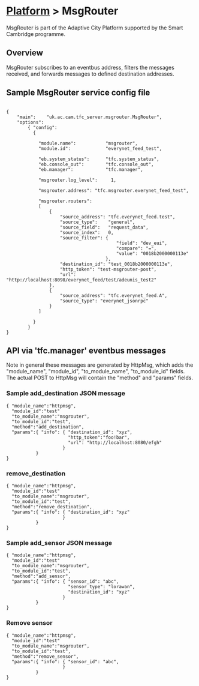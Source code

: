# [Platform](https://github.com/ijl20/tfc_server) &gt; MsgRouter

MsgRouter is part of the Adaptive City Platform
supported by the Smart Cambridge programme.

## Overview

MsgRouter subscribes to an eventbus address, filters the messages received, and forwards messages to
defined destination addresses.

## Sample MsgRouter service config file

```
                                                                                
{
    "main":    "uk.ac.cam.tfc_server.msgrouter.MsgRouter",
    "options":
        { "config":
          {

            "module.name":           "msgrouter",
            "module.id":             "everynet_feed_test",

            "eb.system_status":      "tfc.system_status",
            "eb.console_out":        "tfc.console_out",
            "eb.manager":            "tfc.manager",

            "msgrouter.log_level":     1,

            "msgrouter.address": "tfc.msgrouter.everynet_feed_test",

            "msgrouter.routers":
            [
                { 
                    "source_address": "tfc.everynet_feed.test",
                    "source_type":    "general",
                    "source_field":   "request_data",
                    "source_index":   0,
                    "source_filter": { 
                                         "field": "dev_eui",
                                         "compare": "=",
                                         "value": "0018b2000000113e"
                                     },
                    "destination_id": "test_0018b2000000113e",
                    "http_token": "test-msgrouter-post",
                    "url":         "http://localhost:8098/everynet_feed/test/adeunis_test2"
                },
                { 
                    "source_address": "tfc.everynet_feed.A",
                    "source_type": "everynet_jsonrpc"
                }
            ]
              
          }
        }
}
```

## API via 'tfc.manager' eventbus messages

Note in general these messages are generated by HttpMsg, which adds the "module_name", "module_id",
"to_module_name", "to_module_id" fields.  The actual POST to HttpMsg will contain the "method" and
"params" fields.

### Sample add_destination JSON message

```
{ "module_name":"httpmsg",
  "module_id":"test"
  "to_module_name":"msgrouter",
  "to_module_id":"test",
  "method":"add_destination",
  "params":{ "info": { "destination_id": "xyz",
                       "http_token":"foo!bar",
                       "url": "http://localhost:8080/efgh"
                     }
           }
}
```

### remove_destination

```
{ "module_name":"httpmsg",
  "module_id":"test"
  "to_module_name":"msgrouter",
  "to_module_id":"test",
  "method":"remove_destination",
  "params":{ "info": { "destination_id": "xyz"
                     }
           }
}
```

### Sample add_sensor JSON message

```
{ "module_name":"httpmsg",
  "module_id":"test"
  "to_module_name":"msgrouter",
  "to_module_id":"test",
  "method":"add_sensor",
  "params":{ "info": { "sensor_id": "abc",
                       "sensor_type": "lorawan",
                       "destination_id": "xyz"
                     }
           }
}
```

### Remove sensor

```
{ "module_name":"httpmsg",
  "module_id":"test"
  "to_module_name":"msgrouter",
  "to_module_id":"test",
  "method":"remove_sensor",
  "params":{ "info": { "sensor_id": "abc",
                     }
           }
}
```

